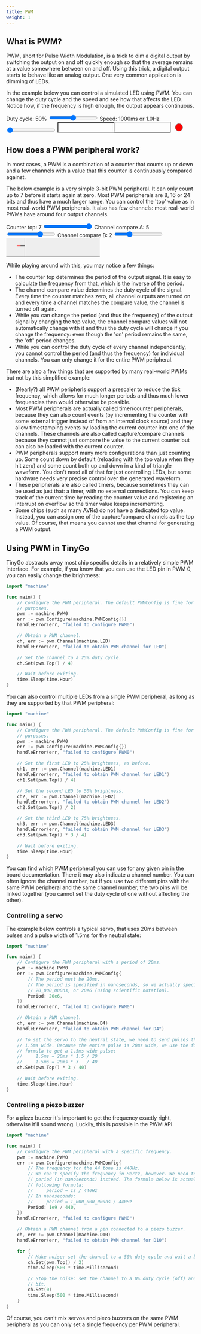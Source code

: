 ```yaml
---
title: PWM
weight: 1
---
```


## What is PWM?

PWM, short for Pulse Width Modulation, is a trick to dim a digital output by switching the output on and off quickly enough so that the average remains at a value somewhere between on and off. Using this trick, a digital output starts to behave like an analog output. One very common application is dimming of LEDs.

In the example below you can control a simulated LED using PWM. You can change the duty cycle and the speed and see how that affects the LED. Notice how, if the frequency is high enough, the output appears continuous.

<label>
  Duty cycle: <span id="pwm-dutycycle">50%</span>
  <input id="pwm-dutycycle-input" type="range" value="50" min="0" max="100"/>
</label>

<label>
  Speed: <span id="pwm-period">1000ms</span> or <span id="pwm-frequency">1.0Hz</span>
  <input id="pwm-period-input" type="range" value="0" min="0" max="30"/>
</label>

<svg viewBox="0 0 340 30" width="340" height="30">
  <rect x="0.5" y="0.5" width="302" height="28" fill="transparent" stroke="gray"/>
  <path id="pwm-path" fill="transparent" stroke="black" stroke-linecap="square" d="M 1.5 27.5 H 1.5 V 1.5 H 151.5 V 27.5 H 301.5"/>
  <circle id="pwm-led" cx="325" cy="14.5" r="10" fill="gray" stroke-width="1" stroke="gray"/>
</svg>

<style id="pwm-styles">
/* Note: these properties will be modified from JavaScript using CSSOM. */
#pwm-led {
  animation-duration: 1s;
  animation-name: pwm;
  animation-iteration-count: infinite;
}
@keyframes pwm {
  from {
    fill: transparent;
  }
  10% {
    fill: red;
  }
  50% {
    fill: red;
  }
  60% {
    fill: transparent;
  }
  to {
    fill: transparent;
  }
}
</style>

<script>
'use strict';
var period, frequency, dutyCycle;

// Update the graph and the LED animation.
function updateView() {
  if (frequency === undefined)
    return; // updateSpeed not yet called

  // Update the graph.
  let graphTop = 1.5;
  let graphBottom = 27.5;
  let graphStart = 1.5;
  let graphEnd = 301.5;
  let width = graphEnd - graphStart
  let widthTime = 1; // 1s
  let path;
  if (dutyCycle == 0) {
    // Duty cycle is 0%, draw a straight line at the bottom.
    path = 'M ' + graphStart + ' ' + graphBottom + ' H ' + graphEnd;
  } else if (dutyCycle == 1) {
    // Duty cycle is 100%, draw a straight line at the top.
    path = 'M ' + graphStart + ' ' + graphTop + ' H ' + graphEnd;
  } else {
    // Duty cycle is somewhere in between, draw a line starting at the start of
    // a pulse.
    path = 'M ' + graphStart + ' ' + graphBottom;
    for (let t=0; t<widthTime; t+=period) {
      let pulseStart = graphStart + t*width;
      path += ' H ' + pulseStart + ' V ' + graphTop;
      let pulseEnd = graphStart + (t+period*dutyCycle)*width;
      if (pulseEnd > graphEnd) {
        // End of the graph, don't move the line back.
        continue;
      }
      if (dutyCycle >= 1) {
        continue;
      }
      path += ' H ' + pulseEnd + ' V ' + graphBottom;
    }
  }
  path += ' H ' + graphEnd;
  document.querySelector('#pwm-path').setAttribute('d', path);

  // Update the LED animation CSS.
  let animation;
  let style;
  for (let rule of document.querySelector('#pwm-styles').sheet.cssRules) {
    if (rule.type == CSSRule.KEYFRAMES_RULE && rule.name == 'pwm') {
      animation = rule;
    } else if (rule.type == CSSRule.STYLE_RULE && rule.selectorText == '#pwm-led') {
      style = rule;
    }
  }
  if (dutyCycle == 1) {
    style.style.animationName = '';
    style.style.fill = 'red';
  } else if (dutyCycle == 0) {
    style.style.animationName = '';
    style.style.fill = 'transparent';
  } else if (period < 0.035) {
    // Speed is too high for most monitors/browsers to display properly.
    // This is a bit cheating, but there is no other way to make it show what
    // it is intended to show.
    style.style.animationName = '';
    style.style.fill = 'rgba(255, 0, 0, ' + dutyCycle + ')';
  } else {
    let delayPercent = (frequency/50) * 100; // soften transition in 20ms
    animation.cssRules[1].keyText = delayPercent + '%';
    animation.cssRules[2].keyText = (dutyCycle*100) + '%';
    animation.cssRules[3].keyText = (dutyCycle*100 + delayPercent) + '%';
    style.style.animationName = 'pwm';
    style.style.animationDuration = period + 's';
  }
}

// Called when the duty cycle slider is changed.
function updateDutyCycle() {
  let input = document.querySelector('#pwm-dutycycle-input');
  dutyCycle = input.value / 100;
  document.querySelector('#pwm-dutycycle').textContent = input.value + '%';
  updateView();
}

// Called when the speed slider is changed.
function updateSpeed() {
  let input = document.querySelector('#pwm-period-input');
  period = Math.pow(10, (30-input.value) / 10) / 1000;
  frequency = 1 / period;
  let periodString = (period * 1000).toFixed(0)+'ms';
  if (period < 0.01) {
    periodString = (period * 1e3).toFixed(1)+'ms';
  }
  if (period < 0.001) {
    periodString = (period * 1e6).toFixed(0)+'µs';
  }
  document.querySelector('#pwm-period').textContent = periodString;
  let frequencyString = frequency.toFixed(1) + 'Hz';
  if (frequency >= 100) {
    frequencyString = frequency.toFixed(0) + 'Hz';
  }
  document.querySelector('#pwm-frequency').textContent = frequencyString;
  updateView();
}

// Listen to slider changes.
document.querySelector('#pwm-dutycycle-input').addEventListener('input', updateDutyCycle);
document.querySelector('#pwm-period-input').addEventListener('input', updateSpeed);

// Make sure the graph and LED are initialized properly.
// The default values should work already, but Firefox keeps input state across
// refreshes so this needs to be updated anyway.
updateDutyCycle();
updateSpeed();
</script>

## How does a PWM peripheral work?

In most cases, a PWM is a combination of a counter that counts up or down and a few channels with a value that this counter is continuously compared against.

The below example is a very simple 3-bit PWM peripheral. It can only count up to 7 before it starts again at zero. Most PWM peripherals are 8, 16 or 24 bits and thus have a much larger range. You can control the 'top' value as in most real-world PWM peripherals. It also has few channels: most real-world PWMs have around four output channels.

<label>
  Counter top: <span id="timer-top">7</span>
  <input type="range" id="timer-top-input" value="7" min="0" max="7" oninput="updateTimerTop()"/>
</label>

<label>
  Channel compare A: <span class="timer-ch">5</span>
  <input type="range" class="timer-ch-input" value="5" min="0" max="7" oninput="updateChannelCompare()"/>
</label>

<label>
  Channel compare B: <span class="timer-ch">2</span>
  <input type="range" class="timer-ch-input" value="2" min="0" max="7" oninput="updateChannelCompare()"/>
</label>

<svg viewBox="0 0 250 50" width="250" height="50" style="background: #eee">
  <line x1="49.5" y1="0.5" x2="49.5" y2="49.5" fill="transparent" stroke="gray" stroke-linecap="square"/>
  <line x1="0.5" y1="49.5" x2="249.5" y2="49.5" fill="transparent" stroke="gray" stroke-linecap="square"/>
  <line id="timer-counter-bar-top" x1="28.5" y1="20.5" x2="39.5" y2="20.5" stroke="red" stroke-width="1" stroke-linecap="square"/>
  <line id="timer-counter-bar" x1="38.5" y1="20.5" x2="49.5" y2="20.5" stroke="black" stroke-width="1" stroke-linecap="square"/>
  <path id="timer-counter" stroke-width="1" fill="transparent" stroke="black"/>
</svg>

<script>
'use strict';

var timerTop;
var timerMax = 7;
var channels = [5, 2];
var counter = 7; // wrap around on first step
var counterHistory = [];
var counterAnimation;

function updateTimerTop() {
  timerTop = +document.querySelector('#timer-top-input').value;
  document.querySelector('#timer-top').textContent = timerTop;

  let counterBarTop = document.querySelector('#timer-counter-bar-top');
  counterBarTop.setAttribute('y1', 48-timerTop*6);
  counterBarTop.setAttribute('y2', 48-timerTop*6);
}

function updateChannelCompare() {
  let inputs = document.querySelectorAll('.timer-ch-input');
  let spans = document.querySelectorAll('.timer-ch');
  for (let i=0; i<inputs.length; i++) {
    channels[i] = inputs[i].value;
    spans[i].textContent = inputs[i].value;
  }
}

function doCounterStep() {
  if (counter == timerTop || counter == timerMax) {
    counter = 0;
  } else {
    counter += 1;
  }

  let counterBottom = 48;
  let counterDistance = 6;
  let counterStart = 50;

  let counterBar = document.querySelector('#timer-counter-bar');
  counterBar.setAttribute('y1', counterBottom-counter*counterDistance);
  counterBar.setAttribute('y2', counterBottom-counter*counterDistance);

  // Draw new path, including the history.
  counterHistory.unshift(counter);
  if (counterHistory.length > 22)
    counterHistory.pop();
  let path = '';
  for (let i=0; i<counterHistory.length; i++) {
    path += ' M ' + (counterStart + i*10-10) + ' ' + (counterBottom - counterHistory[i]*counterDistance) + ' h 10';
  }
  let counterEl = document.querySelector('#timer-counter');
  counterEl.setAttribute('d', path);
  if (counterAnimation) {
    counterAnimation.cancel();
  }
  counterAnimation = counterEl.animate([{transform: 'translateX(0px)'}, {transform: 'translateX(20px)'}], 666);

  setTimeout(function() {
    requestAnimationFrame(doCounterStep);
  }, 333);
}

// Update values on load.
updateChannelCompare();
updateTimerTop();

// Start animation.
doCounterStep();
</script>

While playing around with this, you may notice a few things:

  * The counter top determines the period of the output signal. It is easy to calculate the frequency from that, which is the inverse of the period.
  * The channel compare value determines the duty cycle of the signal. Every time the counter matches zero, all channel outputs are turned on and every time a channel matches the compare value, the channel is turned off again.
  * While you can change the period (and thus the frequency) of the output signal by changing the top value, the channel compare values will not automatically change with it and thus the duty cycle will change if you change the frequency: even though the 'on' period remains the same, the 'off' period changes.
  * While you can control the duty cycle of every channel independently, you cannot control the period (and thus the frequency) for individual channels. You can only change it for the entire PWM peripheral.

There are also a few things that are supported by many real-world PWMs but not by this simplified example:

  * (Nearly?) all PWM peripherls support a prescaler to reduce the tick frequency, which allows for much longer periods and thus much lower frequencies than would otherwise be possible.
  * Most PWM peripherals are actually called timer/counter peripherals, because they can also count events (by incrementing the counter with some external trigger instead of from an internal clock source) and they allow timestamping events by loading the current counter into one of the channels. These channels are also called capture/compare channels because they cannot just compare the value to the current counter but can also be loaded with the current counter.
  * PWM peripherals support many more configurations than just counting up. Some count down by default (reloading with the top value when they hit zero) and some count both up and down in a kind of triangle waveform. You don't need all of that for just controlling LEDs, but some hardware needs very precise control over the generated waveform.
  * These peripherals are also called timers, because sometimes they can be used as just that: a timer, with no external connections. You can keep track of the current time by reading the counter value and registering an interrupt on overflow so the timer value keeps incrementing.
  * Some chips (such as many AVRs) do not have a dedicated top value. Instead, you can assign one of the capture/compare channels as the top value. Of course, that means you cannot use that channel for generating a PWM output.

## Using PWM in TinyGo

TinyGo abstracts away most chip specific details in a relatively simple PWM interface. For example, if you know that you can use the LED pin in PWM 0, you can easily change the brightness:

```go
import "machine"

func main() {
    // Configure the PWM peripheral. The default PWMConfig is fine for many
    // purposes.
    pwm := machine.PWM0
    err := pwm.Configure(machine.PWMConfig{})
    handleError(err, "failed to configure PWM0")

    // Obtain a PWM channel.
    ch, err := pwm.Channel(machine.LED)
    handleError(err, "failed to obtain PWM channel for LED")

    // Set the channel to a 25% duty cycle.
    ch.Set(pwm.Top() / 4)

    // Wait before exiting.
    time.Sleep(time.Hour)
}
```

You can also control multiple LEDs from a single PWM peripheral, as long as they are supported by that PWM peripheral:

```go
import "machine"

func main() {
    // Configure the PWM peripheral. The default PWMConfig is fine for many
    // purposes.
    pwm := machine.PWM0
    err := pwm.Configure(machine.PWMConfig{})
    handleError(err, "failed to configure PWM0")

    // Set the first LED to 25% brightness, as before.
    ch1, err := pwm.Channel(machine.LED1)
    handleError(err, "failed to obtain PWM channel for LED1")
    ch1.Set(pwm.Top() / 4)

    // Set the second LED to 50% brightness.
    ch2, err := pwm.Channel(machine.LED2)
    handleError(err, "failed to obtain PWM channel for LED2")
    ch2.Set(pwm.Top() / 2)

    // Set the third LED to 75% brightness.
    ch3, err := pwm.Channel(machine.LED3)
    handleError(err, "failed to obtain PWM channel for LED3")
    ch3.Set(pwm.Top() * 3 / 4)

    // Wait before exiting.
    time.Sleep(time.Hour)
}
```

You can find which PWM peripheral you can use for any given pin in the board documentation. There it may also indicate a channel number. You can often ignore the channel number, but if you use two different pins with the same PWM peripheral and the same channel number, the two pins will be linked together (you cannot set the duty cycle of one without affecting the other).

### Controlling a servo

The example below controls a typical servo, that uses 20ms between pulses and a pulse width of 1.5ms for the neutral state:

```go
import "machine"

func main() {
    // Configure the PWM peripheral with a period of 20ms.
    pwm := machine.PWM0
    err := pwm.Configure(machine.PWMConfig{
        // The period must be 20ms.
        // The period is specified in nanoseconds, so we actually specify
        // 20_000_000ns, or 20e6 (using scientific notation).
        Period: 20e6,
    })
    handleError(err, "failed to configure PWM0")

    // Obtain a PWM channel.
    ch, err := pwm.Channel(machine.D4)
    handleError(err, "failed to obtain PWM channel for D4")

    // To set the servo to the neutral state, we need to send pulses that are
    // 1.5ms wide. Because the entire pulse is 20ms wide, we use the following
    // formula to get a 1.5ms wide pulse:
    //     1.5ms = 20ms * 1.5 / 20
    //     1.5ms = 20ms * 3   / 40
    ch.Set(pwm.Top() * 3 / 40)

    // Wait before exiting.
    time.Sleep(time.Hour)
}
```


### Controlling a piezo buzzer

For a piezo buzzer it's important to get the frequency exactly right, otherwise it'll sound wrong. Luckily, this is possible in the PWM API.

```go
import "machine"

func main() {
    // Configure the PWM peripheral with a specific frequency.
    pwm := machine.PWM0
    err := pwm.Configure(machine.PWMConfig{
        // The frequency for the A4 tone is 440Hz.
        // We can't specify the frequency in Hertz, however. We need to use the
        // period (in nanoseconds) instead. The formula below is actually the
        // following formula:
        //     period = 1s / 440Hz
        // In nanoseconds:
        //     period = 1_000_000_000ns / 440Hz
        Period: 1e9 / 440,
    })
    handleError(err, "failed to configure PWM0")

    // Obtain a PWM channel from a pin connected to a piezo buzzer.
    ch, err := pwm.Channel(machine.D10)
    handleError(err, "failed to obtain PWM channel for D10")

    for {
        // Make noise: set the channel to a 50% duty cycle and wait a bit.
        ch.Set(pwm.Top() / 2)
        time.Sleep(500 * time.Millisecond)

        // Stop the noise: set the channel to a 0% duty cycle (off) and wait a
        // bit.
        ch.Set(0)
        time.Sleep(500 * time.Millisecond)
    }
}
```

Of course, you can't mix servos and piezo buzzers on the same PWM peripheral as you can only set a single frequency per PWM peripheral.
